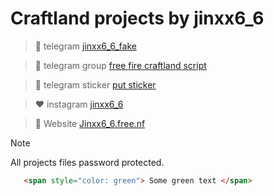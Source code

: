 # **Craftland projects by jinxx6_6**
> 💙 telegram [jinxx6_6_fake](https://t.me/jinxx6_6_fake)

> 💙 telegram group [free fire craftland script](https://t.me/freefirecraftlandgroup)

> 💙 telegram sticker [put sticker](https://t.me/addstickers/Craftlandff)


> ❤️ instagram [jinxx6_6](https://instagram.com/jinxx6_6?igshid=MzNlNGNkZWQ4Mg==)

> 💚 Website [Jinxx6_6.free.nf](https://jinxx66.free.nf/)

> [!NOTE]
> All projects files password protected.

```html
   <span style="color: green"> Some green text </span>
```
